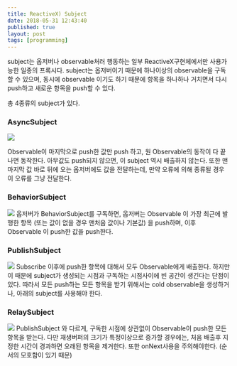 ```yaml
---
title: ReactiveX) Subject
date: 2018-05-31 12:43:40
published: true
layout: post
tags: [programming]
---
```

subject는 옵저버나 observable처러 행동하는 일부 ReactiveX구현체에서만 사용가능한 일종의 프록시다. subject는 옵저버이기 때문에 하나이상의 observable을 구독할 수 있으며, 동시에 observable 이기도 하기 때문에 항목을 하나하나 거치면서 다시 push하고 새로운 항목을 push할 수 있다.

총 4종류의 subject가 있다.

### AsyncSubject
![](http://reactivex.io/documentation/operators../../../images/S.AsyncSubject.png)

Observable이 마지막으로 push한 값만 push 하고, 원 Observable의 동작이 다 끝나면 동작한다. 아무값도 push되지 않으면, 이 subject 역시 배출하지 않는다. 또한 맨 마지막 값 바로 뒤에 오는 옵저버에도 값을 전달하는데, 만약 오류에 의해 종류될 경우 이 오류를 그냥 전달한다.

### BehaviorSubject
![](http://reactivex.io/documentation/operators../../../images/S.BehaviorSubject.png)
옵저버가 BehaviorSubject를 구독하면, 옵저버는 Observable 이 가장 최근에 발행한 항목 (또는 값이 없을 경우 맨처음 값이나 기본값) 을 push하며, 이후 Observable 이 push한 값을 push한다.

### PublishSubject
![](http://reactivex.io/documentation/operators../../../images/S.PublishSubject.png)
Subscribe 이후에 push한 항목에 대해서 모두 Observable에게 배출한다. 하지만 이 때문에 subject가 생성되는 시점과 구독하는 시점사이에 빈 공간이 생긴다는 단점이 있다. 따라서 모든 push하는 모든 항목을 받기 위해서는 cold observable을 생성하거나, 아래의 subject를 사용해야 한다.

### RelaySubject
![](http://reactivex.io/documentation/operators../../../images/S.ReplaySubject.png)
PublishSubject 와 다르게, 구독한 시점에 상관없이 Observable이 push한 모든 항목을 받는다. 다만 재생버퍼의 크기가 특정이상으로 증가할 경우에는, 처음 배출후 지정한 시간이 경과하면 오래된 항목을 제거한다. 또한 onNext사용을 주의해야한다. (순서의 모호함이 있기 때문)
